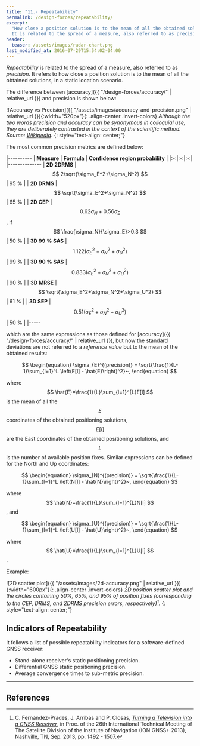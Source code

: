 ```yaml
---
title: "11.- Repeatability"
permalink: /design-forces/repeatability/
excerpt:
  "How close a position solution is to the mean of all the obtained solutions.
  It is related to the spread of a measure, also referred to as precision."
header:
  teaser: /assets/images/radar-chart.png
last_modified_at: 2016-07-29T15:54:02-04:00
---
```


_Repeatability_ is related to the spread of a measure, also referred to as
_precision_. It refers to how close a position solution is to the mean of all
the obtained solutions, in a static location scenario.

The difference between [accuracy]({{ "/design-forces/accuracy/" | relative_url }})
and precision is shown below:

![Accuracy vs Precision]({{ "/assets/images/accuracy-and-precision.png" | relative_url }}){:width="520px"}{: .align-center .invert-colors}
_Although the two words precision and accuracy can be synonymous in colloquial
use, they are deliberately contrasted in the context of the scientific method.
Source: [Wikipedia](https://en.wikipedia.org/wiki/Accuracy_and_precision)._
{: style="text-align: center;"}


The most common precision metrics are defined below:

 |----------
 |  **Measure**  |  **Formula** | **Confidence region probability** |
 |:-:|:-:|:-:|    
 |--------------
 |  **2D 2DRMS** | $$ 2\sqrt{\sigma_E^2+\sigma_N^2} $$ | 95 % |
 |  **2D DRMS**  | $$ \sqrt{\sigma_E^2+\sigma_N^2} $$  | 65 % |
 |  **2D CEP**   | $$ 0.62\sigma_N+0.56\sigma_E $$, if $$ \frac{\sigma_N}{\sigma_E}>0.3 $$ | 50 % |
 |  **3D 99 % SAS** | $$ 1.122 \left(\sigma_E^2+\sigma_N^2+\sigma_U^2\right) $$ | 99 % |
 |  **3D 90 % SAS** | $$ 0.833 \left(\sigma_E^2+\sigma_N^2+\sigma_U^2\right) $$ | 90 % |
 |  **3D MRSE**  | $$ \sqrt{\sigma_E^2+\sigma_N^2+\sigma_U^2} $$ | 61 % |
 |  **3D SEP**   | $$ 0.51 \left(\sigma_E^2+\sigma_N^2+\sigma_U^2\right) $$ | 50 % |
 |-----

which are the same expressions as those defined for [accuracy]({{
"/design-forces/accuracy/" | relative_url }}), but now the standard deviations
are not referred to a _reference value_ but to the mean of the obtained results:

$$
\begin{equation}
\sigma_{E}^{(precision)} = \sqrt{\frac{1}{L-1}\sum_{l=1}^L \left(E[l] - \hat{E}\right)^2}~,
\end{equation} $$

where $$ \hat{E}=\frac{1}{L}\sum_{l=1}^{L}E[l] $$ is the mean of all the $$ E $$
coordinates of the obtained positioning solutions, $$ E[l] $$ are the East
coordinates of the obtained positioning solutions, and $$ L $$ is the number of
available position fixes. Similar expressions can be defined for the North and
Up coordinates:

$$
\begin{equation}
\sigma_{N}^{(precision)} = \sqrt{\frac{1}{L-1}\sum_{l=1}^L \left(N[l] - \hat{N}\right)^2}~,
\end{equation} $$

where $$ \hat{N}=\frac{1}{L}\sum_{l=1}^{L}N[l] $$, and

$$
\begin{equation}
\sigma_{U}^{(precision)} = \sqrt{\frac{1}{L-1}\sum_{l=1}^L \left(U[l] - \hat{U}\right)^2}~,
\end{equation} $$

where $$ \hat{U}=\frac{1}{L}\sum_{l=1}^{L}U[l] $$.

Example:

![2D scatter plot]({{ "/assets/images/2d-accuracy.png" | relative_url }}){:width="600px"}{: .align-center .invert-colors}
_2D position scatter plot and the circles containing 50%, 65%, and 95% of
position fixes (corresponding to the CEP, DRMS, and 2DRMS precision errors,
respectively)[^Fernandez13]._
{: style="text-align: center;"}


## Indicators of Repeatability

It follows a list of possible repeatability indicators for a software-defined
GNSS receiver:

* Stand-alone receiver's static positioning precision.
* Differential GNSS static positioning precision.
* Average convergence times to sub-metric precision.



----


## References

[^Fernandez13]: C. Fern&aacute;ndez-Prades, J. Arribas and P. Closas, [_Turning a Television into a GNSS Receiver_](https://www.researchgate.net/publication/257137427_Turning_a_Television_into_a_GNSS_Receiver), in Proc. of the 26th International Technical Meeting of The Satellite Division of the Institute of Navigation (ION GNSS+ 2013), Nashville, TN, Sep. 2013, pp. 1492 - 1507.
